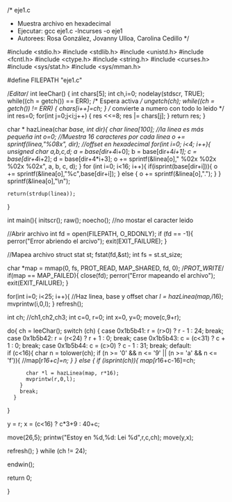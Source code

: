 /* eje1.c
 * Muestra archivo en hexadecimal
 * Ejecutar: gcc eje1.c -lncurses -o eje1
 * Autorees: Rosa González, Jovanny Ulloa, Carolina Cedillo
 */

#include <stdio.h>
#include <stdlib.h>
#include <unistd.h>
#include <fcntl.h>
#include <ctype.h>
#include <string.h>
#include <curses.h>
#include <sys/stat.h>
#include <sys/mman.h>

#define FILEPATH "eje1.c"

/*Editar*/
int leeChar() {
  int chars[5];
  int ch,i=0;
  nodelay(stdscr, TRUE);
  while((ch = getch()) == ERR); /* Espera activa */
  ungetch(ch);
  while((ch = getch()) != ERR) {
    chars[i++]=ch;
  }
  /* convierte a numero con todo lo leido */
  int res=0;
  for(int j=0;j<i;j++) {
    res <<=8;
    res |= chars[j];
  }
  return res;
}

char * hazLinea(char *base, int dir){
    char linea[100]; //la linea es más pequeña
    int o=0;
    //Muestra 16 caracteres por cada linea
    o += sprintf(linea,"%08x", dir); //offset en hexadecimal
    for(int i=0; i<4; i++){
      unsigned char a,b,c,d;
      a = base[dir+4*i+0];
      b = base[dir+4*i+1];
      c = base[dir+4*i+2];
      d = base[dir+4*i+3];
      o += sprintf(&linea[o]," %02x %02x %02x %02x", a, b, c, d);
    }
    for (int i=0; i<16; i++){
      if(isprint(base[dir+i])){
        o += sprintf(&linea[o],"%c",base[dir+i]);
      }
      else {
        o += sprintf(&linea[o],".");
      }
    }
    sprintf(&linea[o],"\n");

    return(strdup(linea));
}


int main(){
  initscr();
  raw();
  noecho(); //no mostar el caracter leido

//Abrir archivo
int fd = open(FILEPATH, O_RDONLY);
if (fd == -1){
    perror("Error abriendo el arcivo");
    exit(EXIT_FAILURE);
}

//Mapea archivo
struct stat st;
fstat(fd,&st);
int fs = st.st_size;

char *map = mmap(0, fs, PROT_READ, MAP_SHARED, fd, 0); /*PROT_WRITE*/
if(map == MAP_FAILED){
  close(fd);
  perror("Error mapeando el archivo");
  exit(EXIT_FAILURE);
}

for(int i=0; i<25; i++){
  //Haz linea, base y offset
  char *l = hazLinea(map,i*16);
  mvprintw(i,0,l);
}
refresh();

int ch; //ch1,ch2,ch3;
int c=0, r=0;
int x=0, y=0;
move(c,9+r);

do{
  ch = leeChar();
  switch (ch) {
    case 0x1b5b41:
    r = (r>0) ? r - 1 : 24;
      break;
    case 0x1b5b42:
    r = (r<24) ? r + 1 : 0;
      break;
    case 0x1b5b43:
    c = (c<31) ? c + 1 : 0;
      break;
    case 0x1b5b44:
    c = (c>0) ? c - 1 : 31;
      break;
    default:      
      if (c<16){
        char n = tolower(ch);
        if (n >= '0' && n <= '9' || (n >= 'a' && n <= 'f')){
          //map[r*16+c]=n;
        }
      }
      else {
        if (isprint(ch)){
          map[r*16+c-16]=ch;

          char *l = hazLinea(map, r*16);
          mvprintw(r,0,l);
        }
        break;
      }
  }

  y = r;
  x = (c<16) ? c*3+9 : 40+c;

  move(26,5);
  printw("Estoy en %d,%d: Lei %d",r,c,ch);
  move(y,x);

  refresh();
} while (ch != 24);

endwin();

return 0;

}
